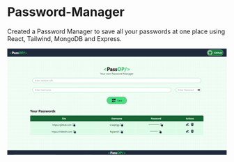 # Password-Manager

Created a Password Manager to save all your passwords at one place using React, Tailwind, MongoDB and Express.

![alt text](screenshot.png)
